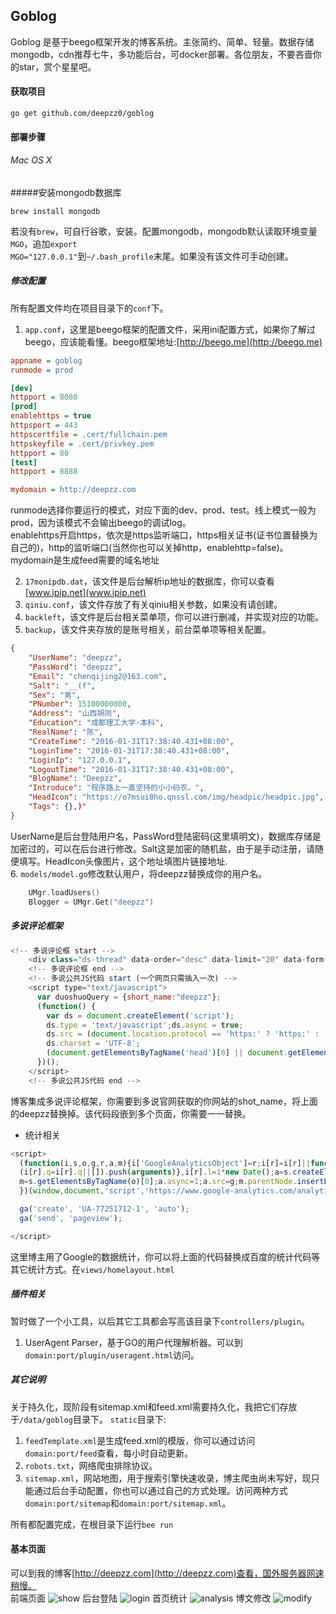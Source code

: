 ## Goblog 

Goblog 是基于beego框架开发的博客系统。主张简约、简单、轻量。数据存储mongodb，cdn推荐七牛，多功能后台，可docker部署。各位朋友，不要吝啬你的star，赏个星星吧。

#### 获取项目 
```
go get github.com/deepzz0/goblog
```
#### 部署步骤
###### Mac OS X
#####安装mongodb数据库
```
brew install mongodb
```
若没有<code>brew</code>，可自行谷歌，安装。配置mongodb，mongodb默认读取环境变量<code>MGO</code>，追加<code>export MGO="127.0.0.1"</code>到<code>~/.bash_profile</code>末尾。如果没有该文件可手动创建。

##### 修改配置

所有配置文件均在项目目录下的<code>conf</code>下。
1. <code>app.conf</code>，这里是beego框架的配置文件，采用ini配置方式，如果你了解过beego，应该能看懂。beego框架地址:[http://beego.me](http://beego.me)  
``` ini
appname = goblog
runmode = prod

[dev]
httpport = 8080
[prod]
enablehttps = true
httpsport = 443
httpscertfile = .cert/fullchain.pem
httpskeyfile = .cert/privkey.pem
httpport = 80
[test]
httpport = 8888

mydomain = http://deepzz.com
```
runmode选择你要运行的模式，对应下面的dev、prod、test。线上模式一般为prod，因为该模式不会输出beego的调试log。  
enablehttps开启https，依次是https监听端口，https相关证书(证书位置替换为自己的)，http的监听端口(当然你也可以关掉http，enablehttp=false)。mydomain是生成feed需要的域名地址

2. <code>17monipdb.dat</code>，该文件是后台解析ip地址的数据库，你可以查看[www.ipip.net](www.ipip.net)
3. <code>qiniu.conf</code>，该文件存放了有关qiniu相关参数，如果没有请创建。
4. <code>backleft</code>，该文件是后台相关菜单项，你可以进行删减，并实现对应的功能。
5. <code>backup</code>，该文件夹存放的是账号相关，前台菜单项等相关配置。
``` json
{
    "UserName": "deepzz",
    "PassWord": "deepzz",
    "Email": "chenqijing2@163.com",
    "Salt": "__(f",
    "Sex": "男",
    "PNumber": 15100000000,
    "Address": "山西胡同",
    "Education": "成都理工大学·本科",
    "RealName": "陈",
    "CreateTime": "2016-01-31T17:38:40.431+08:00",
    "LoginTime": "2016-01-31T17:38:40.431+08:00",
    "LoginIp": "127.0.0.1",
    "LogoutTime": "2016-01-31T17:38:40.431+08:00",
    "BlogName": "Deepzz",
    "Introduce": "程序路上一直坚持的小小码农。",
    "HeadIcon": "https://o7msui8ho.qnssl.com/img/headpic/headpic.jpg",
    "Tags": {},)"
}
```
UserName是后台登陆用户名，PassWord登陆密码(这里填明文)，数据库存储是加密过的，可以在后台进行修改。Salt这是加密的随机盐，由于是手动注册，请随便填写。HeadIcon头像图片，这个地址填图片链接地址.  
6. <code>models/model.go</code>修改默认用户，将deepzz替换成你的用户名。
``` go
	UMgr.loadUsers()
	Blogger = UMgr.Get("deepzz")
```

##### 多说评论框架  
``` js
<!-- 多说评论框 start -->
    <div class="ds-thread" data-order="desc" data-limit="20" data-form-position="top" data-thread-key="{{.ID}}" data-title="{{.Title}}" data-url="{{$.Domain}}/{{.URL}}"></div>
    <!-- 多说评论框 end -->
    <!-- 多说公共JS代码 start (一个网页只需插入一次) -->
    <script type="text/javascript">
      var duoshuoQuery = {short_name:"deepzz"};
      (function() {
        var ds = document.createElement('script');
        ds.type = 'text/javascript';ds.async = true;
        ds.src = (document.location.protocol == 'https:' ? 'https:' : 'http:') + '//static.duoshuo.com/embed.js';
        ds.charset = 'UTF-8';
        (document.getElementsByTagName('head')[0] || document.getElementsByTagName('body')[0]).appendChild(ds);
      })();
    </script>
    <!-- 多说公共JS代码 end -->
```
博客集成多说评论框架，你需要到多说官网获取的你网站的shot_name，将上面的deepzz替换掉。该代码段嵌到多个页面，你需要一一替换。

* 统计相关  
``` js
<script>
  (function(i,s,o,g,r,a,m){i['GoogleAnalyticsObject']=r;i[r]=i[r]||function(){
  (i[r].q=i[r].q||[]).push(arguments)},i[r].l=1*new Date();a=s.createElement(o),
  m=s.getElementsByTagName(o)[0];a.async=1;a.src=g;m.parentNode.insertBefore(a,m)
  })(window,document,'script','https://www.google-analytics.com/analytics.js','ga');

  ga('create', 'UA-77251712-1', 'auto');
  ga('send', 'pageview');

</script>
```

这里博主用了Google的数据统计，你可以将上面的代码替换成百度的统计代码等其它统计方式。在<code>views/homelayout.html</code>

##### 插件相关  
暂时做了一个小工具，以后其它工具都会写高该目录下<code>controllers/plugin</code>。

1. UserAgent Parser，基于GO的用户代理解析器。可以到<code>domain:port/plugin/useragent.html</code>访问。

##### 其它说明  
关于持久化，现阶段有sitemap.xml和feed.xml需要持久化，我把它们存放于<code>/data/goblog</code>目录下。
<code>static</code>目录下:

1. <code>feedTemplate.xml</code>是生成feed.xml的模版，你可以通过访问<code>domain:port/feed</code>查看，每小时自动更新。
2. <code>robots.txt</code>，网络爬虫排除协议。
3. <code>sitemap.xml</code>，网站地图，用于搜索引擎快速收录，博主爬虫尚未写好，现只能通过后台手动配置，你也可以通过自己的方式处理。访问两种方式<code>domain:port/sitemap</code>和<code>domain:port/sitemap.xml</code>。

所有都配置完成，在根目录下运行<code>bee run</code>

#### 基本页面 
可以到我的博客[http://deepzz.com](http://deepzz.com)查看，国外服务器网速稍慢。  
前端页面
![show](https://o7msui8ho.qnssl.com/img/home.png)
后台登陆
![login](https://o7msui8ho.qnssl.com/img/login.png)
首页统计
![analysis](https://o7msui8ho.qnssl.com/img/analysis.png)
博文修改
![modify](https://o7msui8ho.qnssl.com/img/modify.png)

